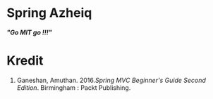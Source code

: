 # Spring Azheiq

***"Go MIT go !!!"***



# Kredit
1. Ganeshan, Amuthan. 2016.*Spring MVC Beginner's Guide Second Edition*. Birmingham : Packt Publishing.